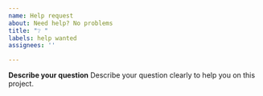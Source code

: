 ```yaml
---
name: Help request
about: Need help? No problems
title: "❔ "
labels: help wanted
assignees: ''

---
```


**Describe your question**
Describe your question clearly to help you on this project.
